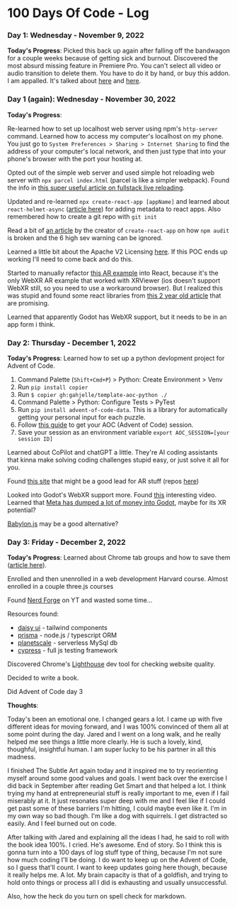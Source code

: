 # 100 Days Of Code - Log

### Day 1: Wednesday - November 9, 2022

**Today's Progress**: Picked this back up again after falling off the bandwagon for a couple weeks because of getting sick and burnout. Discovered the most absurd missing feature in Premiere Pro. You can't select all video or audio transition to delete them. You have to do it by hand, or buy this addon. I am appalled. It's talked about [here](https://adobe-video.uservoice.com/forums/911233-premiere-pro/suggestions/43571349-select-transitions-for-multiple-clips-at-once#:~:text=1.,%2B%20ALT%20%2B%20drag%2C%20etc.) and [here](https://community.adobe.com/t5/premiere-pro-discussions/how-to-remove-all-transitions/td-p/1631643/page/2).

### Day 1 (again): Wednesday - November 30, 2022

**Today's Progress**:

Re-learned how to set up localhost web server using npm's `http-server` command. Learned how to access my computer's localhost on my phone. You just go to `System Preferences > Sharing > Internet Sharing` to find the address of your computer's local network, and then just type that into your phone's browser with the port your hosting at.

Opted out of the simple web server and used simple hot reloading web server with `npx parcel index.html` (parcel is like a simpler webpack). Found the info in [this super useful article on fullstack live reloading](https://blog.logrocket.com/complete-guide-full-stack-live-reload/).

Updated and re-learned `npx create-react-app [appName]` and learned about `react-helmet-async` ([article here](https://designcode.io/react-hooks-handbook-seo-and-metadata)) for adding metadata to react apps. Also remembered how to create a git repo with `git init`

Read a bit of [an article](https://overreacted.io/npm-audit-broken-by-design/) by the creator of `create-react-app` on how `npm audit` is broken and the 6 high sev warning can be ignored.

Learned a little bit about the Apache V2 Licensing [here](https://fossa.com/blog/open-source-licenses-101-apache-license-2-0/). If this POC ends up working I'll need to come back and do this.

Started to manually refactor [this AR example](https://immersive-web.github.io/webxr-samples/immersive-ar-session.html) into React, because it's the only WebXR AR example that worked with XRViewer (ios doesn't support WebXR still, so you need to use a workaround browser). But I realized this was stupid and found some react libraries from [this 2 year old article](https://blog.dubenko.dev/react-xr/) that are promising.

Learned that apparently Godot has WebXR support, but it needs to be in an app form i think.

### Day 2: Thursday - December 1, 2022

**Today's Progress**: Learned how to set up a python devlopment project for Advent of Code.

1. Command Palette (`Shift+Cmd+P`) > Python: Create Environment > Venv
2. Run `pip install copier`
3. Run `$ copier gh:gahjelle/template-aoc-python ./`
4. Command Palette > Python: Configure Tests > PyTest
5. Run `pip install advent-of-code-data`. This is a library for automatically getting your personal input for each puzzle.
6. Follow [this guide](https://github.com/wimglenn/advent-of-code-wim/issues/1) to get your AOC (Advent of Code) session.
7. Save your session as an environment variable `export AOC_SESSION=[your session ID]`

Learned about CoPilot and chatGPT a little. They're AI coding assistants that kinna make solving coding challenges stupid easy, or just solve it all for you.

Found [this site](https://webxr-ios.webxrexperiments.com/splash.html) that might be a good lead for AR stuff (repos [here](https://github.com/MozillaReality/webxr-ios-js/network/members))

Looked into Godot's WebXR support more. Found [this](https://www.youtube.com/watch?v=UMKvSxUpsHA) interesting video. Learned that [Meta has dumped a lot of money into Godot](https://mixed-news.com/en/meta-invests-in-open-source-engine-godot-for-what-reason/), maybe for its XR potential?

[Babylon.js](https://doc.babylonjs.com/journey/theFirstStep) may be a good alternative?

### Day 3: Friday - December 2, 2022

**Today's Progress**: Learned about Chrome tab groups and how to save them ([article here](https://www.theverge.com/23384844/chrome-google-tab-groups-create-save-how-to)).

Enrolled and then unenrolled in a web development Harvard course. Almost enrolled in a couple three.js courses

Found [Nerd Forge](https://www.youtube.com/@Nerdforge) on YT and wasted some time...

Resources found:

- [daisy ui](https://daisyui.com/) - tailwind components
- [prisma](https://www.prisma.io/) - node.js / typescript ORM
- [planetscale](https://planetscale.com/) - serverless MySql db
- [cypress](https://www.cypress.io/) - full js testing framework

Discovered Chrome's [Lighthouse](https://developer.chrome.com/docs/lighthouse/overview/) dev tool for checking website quality.

Decided to write a book.

Did Advent of Code day 3

**Thoughts**:

Today's been an emotional one. I changed gears a lot. I came up with five different ideas for moving forward, and I was 100% convinced of them all at some point during the day. Jared and I went on a long walk, and he really helped me see things a little more clearly. He is such a lovely, kind, thoughful, insightful human. I am super lucky to be his partner in all this madness.

I finished The Subtle Art again today and it inspired me to try reorienting myself around some good values and goals. I went back over the exercise I did back in September after reading Get Smart and that helped a lot. I think trying my hand at entrepreneurial stuff is really important to me, even if I fail miserably at it. It just resonates super deep with me and I feel like if I could get past some of these barriers I'm hitting, I could maybe even like it. I'm in my own way so bad though. I'm like a dog with squirrels. I get distracted so easily. And I feel burned out on code.

After talking with Jared and explaining all the ideas I had, he said to roll with the book idea 100%. I cried. He's awesome. End of story. So I think this is gonna turn into a 100 days of log stuff type of thing, because I'm not sure how much coding I'll be doing. I do want to keep up on the Advent of Code, so I guess that'll count. I want to keep updates going here though, because it really helps me. A lot. My brain capacity is that of a goldfish, and trying to hold onto things or process all I did is exhausting and usually unsuccessful.

Also, how the heck do you turn on spell check for markdown.
